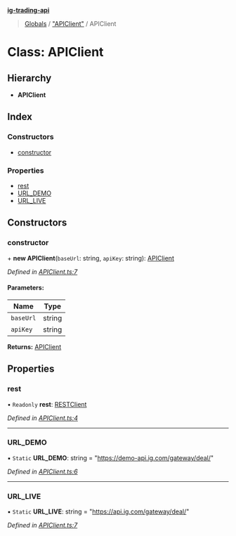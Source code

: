 **[ig-trading-api](../README.md)**

> [Globals](../globals.md) / ["APIClient"](../modules/_apiclient_.md) / APIClient

# Class: APIClient

## Hierarchy

* **APIClient**

## Index

### Constructors

* [constructor](_apiclient_.apiclient.md#constructor)

### Properties

* [rest](_apiclient_.apiclient.md#rest)
* [URL\_DEMO](_apiclient_.apiclient.md#url_demo)
* [URL\_LIVE](_apiclient_.apiclient.md#url_live)

## Constructors

### constructor

\+ **new APIClient**(`baseUrl`: string, `apiKey`: string): [APIClient](_apiclient_.apiclient.md)

*Defined in [APIClient.ts:7](https://github.com/bennycode/ig-trading-api/blob/3c6eaee/src/APIClient.ts#L7)*

#### Parameters:

Name | Type |
------ | ------ |
`baseUrl` | string |
`apiKey` | string |

**Returns:** [APIClient](_apiclient_.apiclient.md)

## Properties

### rest

• `Readonly` **rest**: [RESTClient](_client_restclient_.restclient.md)

*Defined in [APIClient.ts:4](https://github.com/bennycode/ig-trading-api/blob/3c6eaee/src/APIClient.ts#L4)*

___

### URL\_DEMO

▪ `Static` **URL\_DEMO**: string = "https://demo-api.ig.com/gateway/deal/"

*Defined in [APIClient.ts:6](https://github.com/bennycode/ig-trading-api/blob/3c6eaee/src/APIClient.ts#L6)*

___

### URL\_LIVE

▪ `Static` **URL\_LIVE**: string = "https://api.ig.com/gateway/deal/"

*Defined in [APIClient.ts:7](https://github.com/bennycode/ig-trading-api/blob/3c6eaee/src/APIClient.ts#L7)*
